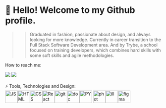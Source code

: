 # 👋 Hello! Welcome to my Github profile.

>> Graduated in fashion, passionate about design, and always looking for more knowledge. Currently in career transition to the Full Stack Software Development area. And by Trybe, a school focused on training developers, which combines hard skills with some soft skills and agile methodologies.

How to reach me:
<div>
<a href = "mailto:jeferson.contas@gmail.com"><img src="https://img.shields.io/badge/Gmail-D14836?style=for-the-badge&logo=gmail&logoColor=white" target="_blank"></a>
<a href="https://www.linkedin.com/in/jeferson-f-oliveira" target="_blank"><img src="https://img.shields.io/badge/-LinkedIn-%230077B5?style=for-the-badge&logo=linkedin&logoColor=white" target="_blank"></a>   
</div>
<br/>
⚡ Tools, Technologies and Design:
<div style="display: inline flex"><br>
<img align="center" alt="JS" height="40" width="40" src="https://cdn.jsdelivr.net/gh/devicons/devicon/icons/javascript/javascript-plain.svg" />
<img align="center" alt="HTML" height="40" width="40" src="https://cdn.jsdelivr.net/gh/devicons/devicon/icons/html5/html5-original.svg" />
<img align="center" alt="CSS" height="40" width="40" src="https://cdn.jsdelivr.net/gh/devicons/devicon/icons/css3/css3-original.svg" />
<img align="center" alt="React" height="40" width="40" src="https://cdn.jsdelivr.net/gh/devicons/devicon/icons/react/react-original.svg" />
<img align="center" alt="git" height="40" width="40" src="https://cdn.jsdelivr.net/gh/devicons/devicon/icons/git/git-original.svg" />
<img align="center" alt="doc" height="40" width="40" src="https://cdn.jsdelivr.net/gh/devicons/devicon/icons/docker/docker-plain.svg" />
<img align="center" alt="PY" height="40" width="40" src="https://cdn.jsdelivr.net/gh/devicons/devicon/icons/python/python-original.svg" />
</div>
<div style="display: inline flex"><br>
<img align="center" alt="phot" height="40" width="40" src="https://cdn.jsdelivr.net/gh/devicons/devicon/icons/photoshop/photoshop-line.svg" />
<img align="center" alt="ill" height="40" width="40" src="https://cdn.jsdelivr.net/gh/devicons/devicon/icons/illustrator/illustrator-line.svg" />
<img align="center" alt="figma" height="40" width="40" src="https://cdn.jsdelivr.net/gh/devicons/devicon/icons/figma/figma-original.svg" />


</div>
